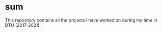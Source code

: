 # sum

This repository contains all the projects i have worked on during my time in DTU (2017-2021).
